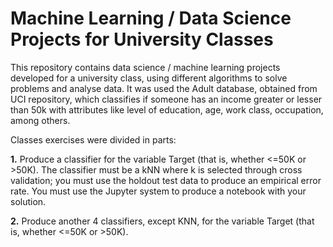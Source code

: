 # Machine Learning / Data Science Projects for University Classes

This repository contains data science / machine learning projects developed for a university class, using different algorithms to solve problems and analyse data. It was used the Adult database, obtained from UCI repository, which classifies if someone has an income greater or lesser than 50k with attributes like level of education, age, work class, occupation, among others.

Classes exercises were divided in parts:

**1.** Produce a classifier for the variable Target (that is, whether <=50K or >50K). The classifier must be a kNN where k is selected through cross validation; you must use the holdout test data to produce an empirical error rate. You must use the Jupyter system to produce a notebook with your solution. 

**2.** Produce another 4 classifiers, except KNN, for the variable Target (that is, whether <=50K or >50K).
